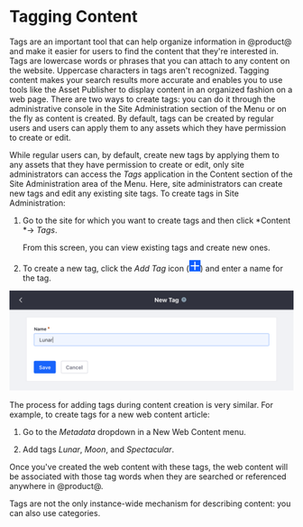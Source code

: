 # Tagging Content [](id=tagging-content)

Tags are an important tool that can help organize information in @product@ and
make it easier for users to find the content that they're interested in. Tags
are lowercase words or phrases that you can attach to any content on the
website. Uppercase characters in tags aren't recognized. Tagging content makes
your search results more accurate and enables you to use tools like the Asset
Publisher to display content in an organized fashion on a web page. There are
two ways to create tags: you can do it through the administrative console in the
Site Administration section of the Menu or on the fly as content is created. By
default, tags can be created by regular users and users can apply them to any
assets which they have permission to create or edit.

While regular users can, by default, create new tags by applying them to any
assets that they have permission to create or edit, only site administrators can
access the *Tags* application in the Content section of the Site Administration
area of the Menu. Here, site administrators can create new tags and edit any
existing site tags. To create tags in Site Administration:

1.  Go to the site for which you want to create tags and then click *Content 
    *&rarr; *Tags*.
    
    From this screen, you can view existing tags and create new ones.

2.  To create a new tag, click the *Add Tag* icon (![Add Tag](../../../images/icon-add.png)) and enter a name for the tag.

![Figure 1: The Add Tag interface is very simple, only requiring the name of your tag.](../../../images/new-tag-interface.png)

The process for adding tags during content creation is very similar. For
example, to create tags for a new web content article:

1.  Go to the *Metadata* dropdown in a New Web Content menu.

2.  Add tags *Lunar*, *Moon*, and *Spectacular*.

Once you've created the web content with these tags, the web content will be 
associated with those tag words when they are searched or referenced anywhere 
in @product@.

Tags are not the only instance-wide mechanism for describing content: you can
also use categories.
